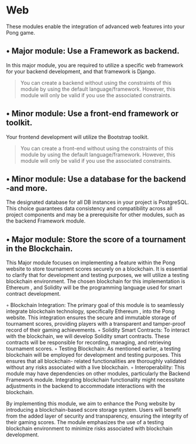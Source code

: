 # Web

These modules enable the integration of advanced web features into your Pong game.

## • Major module: Use a Framework as backend.

In this major module, you are required to utilize a specific web framework for your
backend development, and that framework is Django.

> You can create a backend without using the constraints of this module
> by using the default language/framework. However, this module will
> only be valid if you use the associated constraints.

## • Minor module: Use a front-end framework or toolkit.

Your frontend development will utilize the Bootstrap toolkit.

> You can create a front-end without using the constraints of this
> module by using the default language/framework. However, this module
> will only be valid if you use the associated constraints.

## • Minor module: Use a database for the backend -and more.

The designated database for all DB instances in your project is PostgreSQL.
This choice guarantees data consistency and compatibility across all project 
components and may be a prerequisite for other modules, such as the backend Framework module.

## • Major module: Store the score of a tournament in the Blockchain.

This Major module focuses on implementing a feature within the Pong website to
store tournament scores securely on a blockchain. It is essential to clarify that for
development and testing purposes, we will utilize a testing blockchain environment.
The chosen blockchain for this implementation is Ethereum , and Solidity will be
the programming language used for smart contract development.

◦ Blockchain Integration: The primary goal of this module is to seamlessly 
	integrate blockchain technology, specifically Ethereum , into the Pong website.
	This integration ensures the secure and immutable storage of tournament
	scores, providing players with a transparent and tamper-proof record of their
	gaming achievements.
◦ Solidity Smart Contracts: To interact with the blockchain, we will develop
	Solidity smart contracts. These contracts will be responsible for recording,
	managing, and retrieving tournament scores.
◦ Testing Blockchain: As mentioned earlier, a testing blockchain will be 
	employed for development and testing purposes. This ensures that all blockchain-
	related functionalities are thoroughly validated without any risks associated
	with a live blockchain.
◦ Interoperability: This module may have dependencies on other modules, particularly 
	the Backend Framework module. Integrating blockchain functionality might necessitate 
	adjustments in the backend to accommodate interactions with the blockchain.

By implementing this module, we aim to enhance the Pong website by introducing
a blockchain-based score storage system. Users will benefit from the added layer
of security and transparency, ensuring the integrity of their gaming scores. The
module emphasizes the use of a testing blockchain environment to minimize risks
associated with blockchain development.